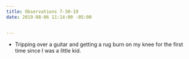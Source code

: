 ```yaml
---
title: Observations 7-30-19
date: 2019-08-06 11:14:00 -05:00


---
```


- Tripping over a guitar and getting a rug burn on my knee for the first time since I was a little kid.